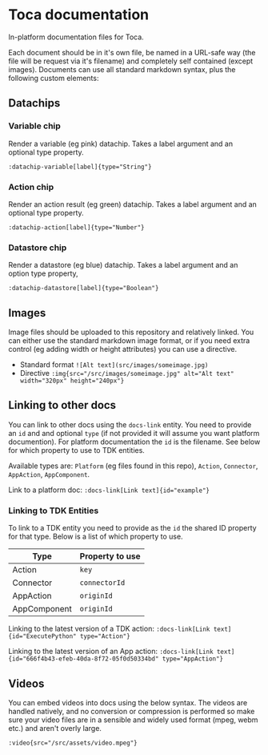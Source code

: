 # Toca documentation
In-platform documentation files for Toca.

Each document should be in it's own file, be named in a URL-safe way (the file will be request via it's filename) and completely self contained (except images). Documents can use all standard markdown syntax, plus the following custom elements:

## Datachips
### Variable chip
Render a variable (eg pink) datachip. Takes a label argument and an optional type property.

`:datachip-variable[label]{type="String"}`

### Action chip
Render an action result (eg green) datachip. Takes a label argument and an optional type property.

`:datachip-action[label]{type="Number"}`

### Datastore chip
Render a datastore (eg blue) datachip. Takes a label argument and an option type property,

`:datachip-datastore[label]{type="Boolean"}`

## Images
Image files should be uploaded to this repository and relatively linked. You can either use the standard markdown image format, or if you need extra control (eg adding width or height attributes) you can use a directive.

* Standard format `![Alt text](src/images/someimage.jpg)`
* Directive `:img{src="/src/images/someimage.jpg" alt="Alt text" width="320px" height="240px"}`

## Linking to other docs
You can link to other docs using the `docs-link` entity. You need to provide an `id` and and optional `type` (if not provided it will assume you want platform documention). For platform documentation the `id` is the filename. See below for which property to use to TDK entities.

Available types are: `Platform` (eg files found in this repo), `Action`, `Connector`, `AppAction`, `AppComponent`.

Link to a platform doc: `:docs-link[Link text]{id="example"}`

### Linking to TDK Entities
To link to a TDK entity you need to provide as the `id` the shared ID property for that type. Below is a list of which property to use.

| Type         | Property to use |
| ------------ | --------------- |
| Action       | `key`           |
| Connector    | `connectorId`   |
| AppAction    | `originId`      |
| AppComponent | `originId`      |

Linking to the latest version of a TDK action: `:docs-link[Link text]{id="ExecutePython" type="Action"}`

Linking to the latest version of an App action: `:docs-link[Link text]{id="666f4b43-efeb-40da-8f72-05f0d50334bd" type="AppAction"}`

## Videos
You can embed videos into docs using the below syntax. The videos are handled natively, and no conversion or compression is performed so make sure your video files are in a sensible and widely used format (mpeg, webm etc.) and aren't overly large.

```markdown
:video{src="/src/assets/video.mpeg"}
```